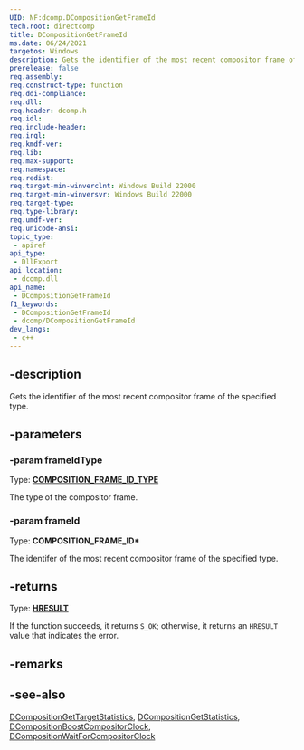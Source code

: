 ```yaml
---
UID: NF:dcomp.DCompositionGetFrameId
tech.root: directcomp
title: DCompositionGetFrameId
ms.date: 06/24/2021
targetos: Windows
description: Gets the identifier of the most recent compositor frame of the specified type.
prerelease: false
req.assembly: 
req.construct-type: function
req.ddi-compliance: 
req.dll: 
req.header: dcomp.h
req.idl: 
req.include-header: 
req.irql: 
req.kmdf-ver: 
req.lib: 
req.max-support: 
req.namespace: 
req.redist: 
req.target-min-winverclnt: Windows Build 22000
req.target-min-winversvr: Windows Build 22000
req.target-type: 
req.type-library: 
req.umdf-ver: 
req.unicode-ansi: 
topic_type:
 - apiref
api_type:
 - DllExport
api_location:
 - dcomp.dll
api_name:
 - DCompositionGetFrameId
f1_keywords:
 - DCompositionGetFrameId
 - dcomp/DCompositionGetFrameId
dev_langs:
 - c++
---
```


## -description

Gets the identifier of the most recent compositor frame of the specified type.

## -parameters

### -param frameIdType

Type: **[COMPOSITION_FRAME_ID_TYPE](../dcomptypes/ne-dcomptypes-composition_frame_id_type.md)**

The type of the compositor frame.

### -param frameId

Type: **COMPOSITION_FRAME_ID\***

The identifer of the most recent compositor frame of the specified type.

## -returns

Type: **[HRESULT](/windows/win32/com/structure-of-com-error-codes)**

If the function succeeds, it returns `S_OK`; otherwise, it returns an `HRESULT` value that indicates the error.

## -remarks

## -see-also

[DCompositionGetTargetStatistics](https://github.com/MicrosoftDocs/sdk-api/blob/docs/sdk-api-src/content/dcomp/nf-dcomp-dcompositiongettargetstatistics.md), [DCompositionGetStatistics](nf-dcomp-dcompositiongetstatistics.md), [DCompositionBoostCompositorClock](nf-dcomp-dcompositionboostcompositorclock.md), [DCompositionWaitForCompositorClock](nf-dcomp-dcompositionwaitforcompositorclock.md)
